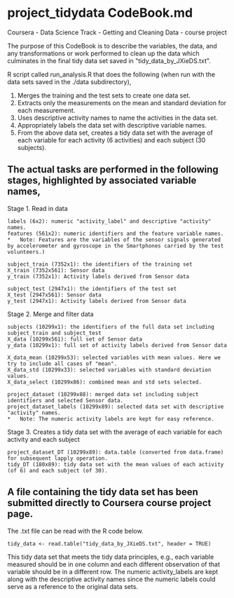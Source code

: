project_tidydata CodeBook.md
============================

Coursera - Data Science Track - Getting and Cleaning Data - course project

The purpose of this CodeBook is to describe the variables, the data, and any transformations or work performed
to clean up the data which culminates in the final tidy data set saved in "tidy_data_by_JXieDS.txt".

R script called run_analysis.R that does the following (when run with the data sets saved in the ./data subdirectory),
   1. Merges the training and the test sets to create one data set.
   2. Extracts only the measurements on the mean and standard deviation for each measurement. 
   3. Uses descriptive activity names to name the activities in the data set.
   4. Appropriately labels the data set with descriptive variable names. 
   5. From the above data set, creates a tidy data set with the average of each variable for each activity (6 activities) and each subject (30 subjects).

The actual tasks are performed in the following stages, highlighted by associated variable names,
------------------------------------------------------------------------------------------------
Stage 1. Read in data

	labels (6x2): numeric "activity_label" and descriptive "activity" names.
	features (561x2): numeric identifiers and the feature variable names. 
	*	Note: Features are the variables of the sensor signals generated by accelerometer and gyroscope in the Smartphones carried by the test volunteers.)

	subject_train (7352x1): the identifiers of the training set
	X_train (7352x561): Sensor data
	y_train (7352x1): Activity labels derived from Sensor data
	
	subject_test (2947x1): the identifiers of the test set
	X_test (2947x561): Sensor data
	y_test (2947x1): Activity labels derived from Sensor data

Stage 2. Merge and filter data

	subjects (10299x1): the identifiers of the full data set including subject_train and subject_test
	X_data (10299x561): full set of Sensor data
	y_data (10299x1): full set of activity labels derived from Sensor data

    X_data_mean (10299x53): selected variables with mean values. Here we try to include all cases of "mean".
    X_data_std (10299x33): selected variables with standard deviation values.
    X_data_select (10299x86): combined mean and std sets selected.

	project_dataset (10299x88): merged data set including subject identifiers and selected Sensor data.
    project_dataset_labels (10299x89): selected data set with descriptive "activity" names. 
	*	Note: The numeric activity labels are kept for easy reference.
	
Stage 3. Creates a tidy data set with the average of each variable for each activity and each subject

	project_dataset_DT (10299x89): data.table (converted from data.frame) for subsequent lapply operation.
	tidy_DT (180x89): tidy data set with the mean values of each activity (of 6) and each subject (of 30). 

A file containing the tidy data set has been submitted directly to Coursera course project page.
------------------------------------------------------------------------------------------------
The .txt file can be read with the R code below.

    tidy_data <- read.table("tidy_data_by_JXieDS.txt", header = TRUE)

This tidy data set that meets the tidy data principles, e.g., each variable measured should be in one column and each different observation of that variable should be in a different row.
The numeric activity_labels are kept along with the descriptive activity names since the numeric labels could serve as a reference to the original data sets.  